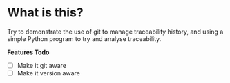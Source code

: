 # What is this?
Try to demonstrate the use of git to manage traceability history, and using a simple Python program to try and analyse traceability.

**Features Todo**
- [ ] Make it git aware
- [ ] Make it version aware